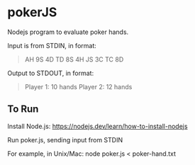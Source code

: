 # pokerJS

Nodejs program to evaluate poker hands. 

Input is from STDIN, in format: 
>AH 9S 4D TD 8S 4H JS 3C TC 8D


Output to STDOUT, in format:
>Player 1: 10 hands
>Player 2: 12 hands

## To Run

Install Node.js:
https://nodejs.dev/learn/how-to-install-nodejs

Run poker.js, sending input from STDIN



For example, in Unix/Mac:
node poker.js < poker-hand.txt

